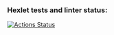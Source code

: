 ### Hexlet tests and linter status:
[![Actions Status](https://github.com/Soft4seo/frontend-project-46/workflows/hexlet-check/badge.svg)](https://github.com/Soft4seo/frontend-project-46/actions)